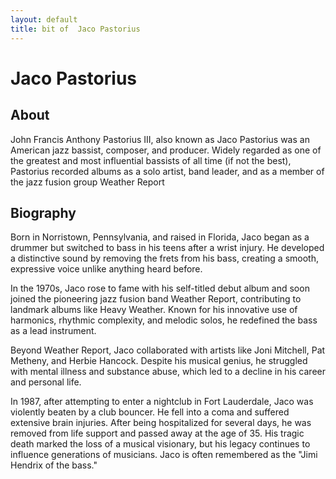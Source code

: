 ```yaml
---
layout: default
title: bit of  Jaco Pastorius 
---
```


# Jaco Pastorius 

## About 

John Francis Anthony Pastorius III, also known as Jaco Pastorius  was an American jazz bassist, composer, and producer. Widely regarded as one of the greatest and most influential bassists of all time (if not the best), Pastorius recorded albums as a solo artist, band leader, and as a member of the jazz fusion group Weather Report

## Biography
Born in Norristown, Pennsylvania, and raised in Florida, Jaco began as a drummer but switched to bass in his teens after a wrist injury. He developed a distinctive sound by removing the frets from his bass, creating a smooth, expressive voice unlike anything heard before.

In the 1970s, Jaco rose to fame with his self-titled debut album and soon joined the pioneering jazz fusion band Weather Report, contributing to landmark albums like Heavy Weather. Known for his innovative use of harmonics, rhythmic complexity, and melodic solos, he redefined the bass as a lead instrument.

Beyond Weather Report, Jaco collaborated with artists like Joni Mitchell, Pat Metheny, and Herbie Hancock. Despite his musical genius, he struggled with mental illness and substance abuse, which led to a decline in his career and personal life.

In 1987, after attempting to enter a nightclub in Fort Lauderdale, Jaco was violently beaten by a club bouncer. He fell into a coma and suffered extensive brain injuries. After being hospitalized for several days, he was removed from life support and passed away at the age of 35. His tragic death marked the loss of a musical visionary, but his legacy continues to influence generations of musicians. Jaco is often remembered as the "Jimi Hendrix of the bass."

